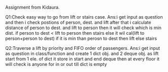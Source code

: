Assignment from Kidaura.

Q1:Check easy way to go from lift or stairs case.
Ans:i get input as question
and then i check postions of person, dest. and lift
after that i calculate distance of person to dest. and lift to person
then it will check which is min dist. 
if person to dest < lift to person then stairs
else it wil cal(lift to person+person to dest)
if it is min than perosn to dest then lift else stairs

Q2:Traverse a lift by priority and FIFO order of passengers.
Ans:i get input as question in class/function
and create 1 dict obj. and 2 deque obj.
as lift start from 1 ele. of dict it store in start and end deque 
then at every floor it will check is anyone for in or out till dict is empty
